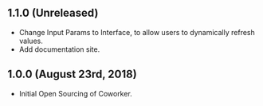 ## 1.1.0 (Unreleased)

* Change Input Params to Interface, to allow users to dynamically refresh values.
* Add documentation site.

## 1.0.0 (August 23rd, 2018)

* Initial Open Sourcing of Coworker.
